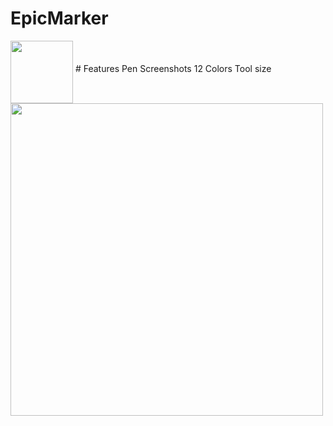 # EpicMarker
<img src="https://github.com/era7im/EpicMarker/blob/main/EpicMarker/Images/logo.png" style="max-width:50%;" width="100" align="middle">
# Features  
Pen 
Screenshots  
12 Colors 
Tool size 
<img src="https://github.com/era7im/EpicMarker/blob/main/Preview.png" style="max-width:100%;" width="500">
